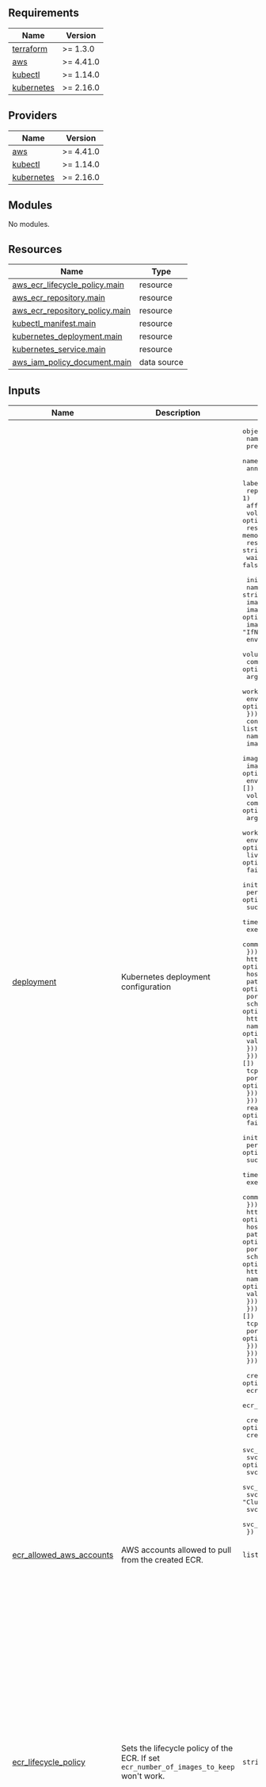 ## Requirements

| Name | Version |
|------|---------|
| <a name="requirement_terraform"></a> [terraform](#requirement\_terraform) | >= 1.3.0 |
| <a name="requirement_aws"></a> [aws](#requirement\_aws) | >= 4.41.0 |
| <a name="requirement_kubectl"></a> [kubectl](#requirement\_kubectl) | >= 1.14.0 |
| <a name="requirement_kubernetes"></a> [kubernetes](#requirement\_kubernetes) | >= 2.16.0 |

## Providers

| Name | Version |
|------|---------|
| <a name="provider_aws"></a> [aws](#provider\_aws) | >= 4.41.0 |
| <a name="provider_kubectl"></a> [kubectl](#provider\_kubectl) | >= 1.14.0 |
| <a name="provider_kubernetes"></a> [kubernetes](#provider\_kubernetes) | >= 2.16.0 |

## Modules

No modules.

## Resources

| Name | Type |
|------|------|
| [aws_ecr_lifecycle_policy.main](https://registry.terraform.io/providers/hashicorp/aws/latest/docs/resources/ecr_lifecycle_policy) | resource |
| [aws_ecr_repository.main](https://registry.terraform.io/providers/hashicorp/aws/latest/docs/resources/ecr_repository) | resource |
| [aws_ecr_repository_policy.main](https://registry.terraform.io/providers/hashicorp/aws/latest/docs/resources/ecr_repository_policy) | resource |
| [kubectl_manifest.main](https://registry.terraform.io/providers/gavinbunney/kubectl/latest/docs/resources/manifest) | resource |
| [kubernetes_deployment.main](https://registry.terraform.io/providers/hashicorp/kubernetes/latest/docs/resources/deployment) | resource |
| [kubernetes_service.main](https://registry.terraform.io/providers/hashicorp/kubernetes/latest/docs/resources/service) | resource |
| [aws_iam_policy_document.main](https://registry.terraform.io/providers/hashicorp/aws/latest/docs/data-sources/iam_policy_document) | data source |

## Inputs

| Name | Description | Type | Default | Required |
|------|-------------|------|---------|:--------:|
| <a name="input_deployment"></a> [deployment](#input\_deployment) | Kubernetes deployment configuration | <pre>object({<br>    name              = string<br>    prefix            = optional(string)<br>    namespace         = string<br>    annotations       = optional(map(string), {})<br>    labels            = optional(map(string), {})<br>    replicas          = optional(number, 1)<br>    affinity          = optional(list(map(any)), [])<br>    volumes           = optional(any, [])<br>    resource_limits   = optional(object({ cpu = string, memory = string }))<br>    resource_requests = optional(object({ cpu = string, memory = string }))<br>    wait_for_rollout  = optional(bool, false)<br><br>    init_container = optional(list(object({<br>      name              = string<br>      image_repository  = optional(string, "")<br>      image             = optional(string, "")<br>      image_pull_policy = optional(string, "IfNotPresent")<br>      env_from          = optional(list(map(any)), [])<br>      volume_mount      = optional(list(map(any)), [])<br>      command           = optional(list(string), [])<br>      args              = optional(list(string), [])<br>      working_dir       = optional(string)<br>      env_variables     = optional(list(map(any)), [])<br>    })), [])<br>    containers = list(object({<br>      name              = string<br>      image             = optional(string, "")<br>      image_repository  = optional(string, "")<br>      image_pull_policy = optional(string, "IfNotPresent")<br>      env_from          = optional(list(map(any)), [])<br>      volume_mount      = optional(list(map(any)), [])<br>      command           = optional(list(string), [])<br>      args              = optional(list(string), [])<br>      working_dir       = optional(string)<br>      env_variables     = optional(list(map(any)), [])<br>      liveness_probe = optional(list(object({<br>        failure_threshold     = optional(number)<br>        initial_delay_seconds = optional(number)<br>        period_seconds        = optional(number)<br>        success_threshold     = optional(number)<br>        timeout_seconds       = optional(number)<br>        exec = optional(list(object({<br>          command = optional(list(string))<br>        })), [])<br>        http_get = optional(list(object({<br>          host   = optional(string)<br>          path   = optional(string)<br>          port   = optional(number)<br>          scheme = optional(string)<br>          http_header = optional(list(object({<br>            name  = optional(string)<br>            value = optional(string)<br>          })), [])<br>        })), [])<br>        tcp_socket = optional(list(object({<br>          port = optional(number)<br>        })), [])<br>      })), [])<br>      readiness_probe = optional(list(object({<br>        failure_threshold     = optional(number)<br>        initial_delay_seconds = optional(number)<br>        period_seconds        = optional(number)<br>        success_threshold     = optional(number)<br>        timeout_seconds       = optional(number)<br>        exec = optional(list(object({<br>          command = optional(list(string))<br>        })), [])<br>        http_get = optional(list(object({<br>          host   = optional(string)<br>          path   = optional(string)<br>          port   = optional(number)<br>          scheme = optional(string)<br>          http_header = optional(list(object({<br>            name  = optional(string)<br>            value = optional(string)<br>          })), [])<br>        })), [])<br>        tcp_socket = optional(list(object({<br>          port = optional(number)<br>        })), [])<br>      })), [])<br>    }))<br><br>    create_ecr          = optional(bool, false)<br>    ecr_scan_on_push    = optional(bool, true)<br>    ecr_encryption_type = optional(string, "KMS")<br><br>    create_svc              = optional(bool, true)<br>    create_svc_monitor      = optional(bool, false)<br>    svc_annotations         = optional(map(any), {})<br>    svc_labels              = optional(map(string), {})<br>    svc_port                = optional(number, 80)<br>    svc_protocol            = optional(string, "TCP")<br>    svc_type                = optional(string, "ClusterIP")<br>    svc_load_balancer_class = optional(string)<br>    svc_monitor_path        = optional(string, "/metrics")<br>  })</pre> | n/a | yes |
| <a name="input_ecr_allowed_aws_accounts"></a> [ecr\_allowed\_aws\_accounts](#input\_ecr\_allowed\_aws\_accounts) | AWS accounts allowed to pull from the created ECR. | `list(string)` | `[]` | no |
| <a name="input_ecr_lifecycle_policy"></a> [ecr\_lifecycle\_policy](#input\_ecr\_lifecycle\_policy) | Sets the lifecycle policy of the ECR. If set `ecr_number_of_images_to_keep` won't work. | `string` | `"{\n    \"rules\": [\n        {\n            \"rulePriority\": 1,\n            \"description\": \"Keep untagged images for 1 week\",\n            \"selection\": {\n                \"tagStatus\": \"untagged\",\n                \"countType\": \"sinceImagePushed\",\n                \"countUnit\": \"days\",\n                \"countNumber\": 7\n            },\n            \"action\": {\n                \"type\": \"expire\"\n            }\n        },\n        {\n            \"rulePriority\": 2,\n            \"description\": \"Keep last 30 images (Main)\",\n            \"selection\": {\n                \"tagStatus\": \"tagged\",\n                \"tagPrefixList\": [\"main\"],\n                \"countType\": \"imageCountMoreThan\",\n                \"countNumber\": 30\n            },\n            \"action\": {\n                \"type\": \"expire\"\n            }\n        },\n        {\n            \"rulePriority\": 3,\n            \"description\": \"Keep last 10 images (All except Main)\",\n            \"selection\": {\n                \"tagStatus\": \"any\",\n                \"countType\": \"imageCountMoreThan\",\n                \"countNumber\": 10\n            },\n            \"action\": {\n                \"type\": \"expire\"\n            }\n        }\n    ]\n}\n"` | no |
| <a name="input_image_repository"></a> [image\_repository](#input\_image\_repository) | General repository from where to pull container images from. Specific repositories may still be defined on the respective containers. | `string` | `""` | no |
| <a name="input_strategy_rolling_update"></a> [strategy\_rolling\_update](#input\_strategy\_rolling\_update) | Rolling update config params. Present only if type = RollingUpdate. | `list(any)` | `[]` | no |
| <a name="input_strategy_type"></a> [strategy\_type](#input\_strategy\_type) | Type of deployment. Can be 'Recreate' or 'RollingUpdate'. | `string` | `"RollingUpdate"` | no |

## Outputs

| Name | Description |
|------|-------------|
| <a name="output_ecr_repository_url"></a> [ecr\_repository\_url](#output\_ecr\_repository\_url) | The URL of the ECR repository |